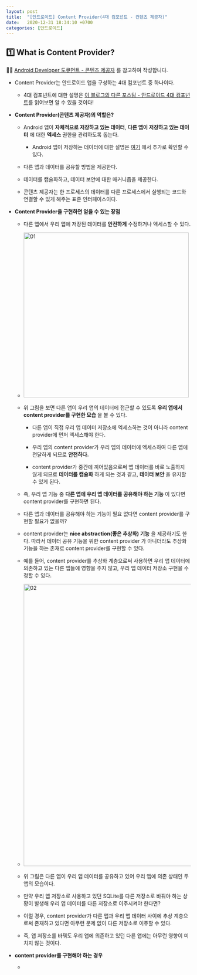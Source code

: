```yaml
---
layout: post
title:  "[안드로이드] Content Provider(4대 컴포넌트 - 컨텐츠 제공자)"
date:   2020-12-31 18:34:10 +0700
categories: [안드로이드]
---
```


## 1️⃣ What is Content Provider?

✍🏻 [Android Developer 도큐먼트 - 콘텐츠 제공자](https://developer.android.com/guide/topics/providers/content-providers) 를 참고하여 작성합니다.

* Content Provider는 안드로이드 앱을 구성하는 4대 컴포넌트 중 하나이다.

    * 4대 컴포넌트에 대한 설명은 [이 블로그의 다른 포스팅 - 안드로이드 4대 컴포넌트](https://choheeis.github.io/newblog//articles/2020-12/android-components)를 읽어보면 알 수 있을 것이다!

* __Content Provider(콘텐츠 제공자)의 역할은?__

    * Android 앱이 __자체적으로 저장하고 있는 데이터__, __다른 앱이 저장하고 있는 데이터__ 에 대한 __엑세스__ 권한을 관리하도록 돕는다.

        * Android 앱이 저장하는 데이터에 대한 설명은 [여기](https://developer.android.com/training/data-storage) 에서 추가로 확인할 수 있다.

    * 다른 앱과 데이터를 공유할 방법을 제공한다.

    * 데이터를 캡슐화하고, 데이터 보안에 대한 매커니즘을 제공한다.

    * 콘텐츠 제공자는 한 프로세스의 데이터를 다른 프로세스에서 실행되는 코드와 연결할 수 있게 해주는 표준 인터페이스이다.

* __Content Provider을 구현하면 얻을 수 있는 장점__

    * 다른 앱에서 우리 앱에 저장된 데이터를 __안전하게__ 수정하거나 엑세스할 수 있다.

    * <img width="450" alt="01" src="https://user-images.githubusercontent.com/31889335/103402432-7974be80-4b90-11eb-81dd-745299614a31.png">

    * 위 그림을 보면 다른 앱이 우리 앱의 데이터에 접근할 수 있도록 __우리 앱에서 content provider를 구현한 모습__ 을 볼 수 있다.

        * 다른 앱이 직접 우리 앱 데이터 저장소에 엑세스하는 것이 아니라 content provider에 먼저 엑세스해야 한다.

        * 우리 앱의 content provider가 우리 앱의 데이터에 엑세스하여 다른 앱에 전달하게 되므로 __안전하다.__

        * content provider가 중간에 끼어있음으로써 앱 데이터를 바로 노출하지 않게 되므로 __데이터를 캡슐화__ 하게 되는 것과 같고, __데이터 보안__ 을 유지할 수 있게 된다.

    * 즉, 우리 앱 기능 중 __다른 앱에 우리 앱 데이터를 공유해야 하는 기능__ 이 있다면 content provider를 구현하면 된다.

    * 다른 앱과 데이터를 공유해야 하는 기능이 필요 없다면 content provider를 구현할 필요가 없을까?
    
    * content provider는 __nice abstraction(좋은 추상화) 기능__ 을 제공하기도 한다. 따라서 데이터 공유 기능을 위한 content provider 가 아니더라도 추상화 기능을 하는 존재로 content provider를 구현할 수 있다.

    * 예를 들어, content provider를 추상화 계층으로써 사용하면 우리 앱 데이터에 의존하고 있는 다른 앱들에 영향을 주지 않고, 우리 앱 데이터 저장소 구현을 수정할 수 있다.

    * <img width="770" alt="02" src="https://user-images.githubusercontent.com/31889335/103403825-dbcfbe00-4b94-11eb-9cf8-52331662f71d.png">

    * 위 그림은 다른 앱이 우리 앱 데이터를 공유하고 있어 우리 앱에 의존 상태인 두 앱의 모습이다.

    * 만약 우리 앱 저장소로 사용하고 있던 SQLite를 다른 저장소로 바꿔야 하는 상황이 발생해 우리 앱 데이터를 다른 저장소로 이주시켜야 한다면?

    * 이럴 경우, content provider가 다른 앱과 우리 앱 데이터 사이에 추상 계층으로써 존재하고 있다면 아무런 문제 없이 다른 저장소로 이주할 수 있다.

    * 즉, 앱 저장소를 바꿔도 우리 앱에 의존하고 있던 다른 앱에는 아무런 영향이 미치지 않는 것이다.

* __content provider를 구현해야 하는 경우__

    * 